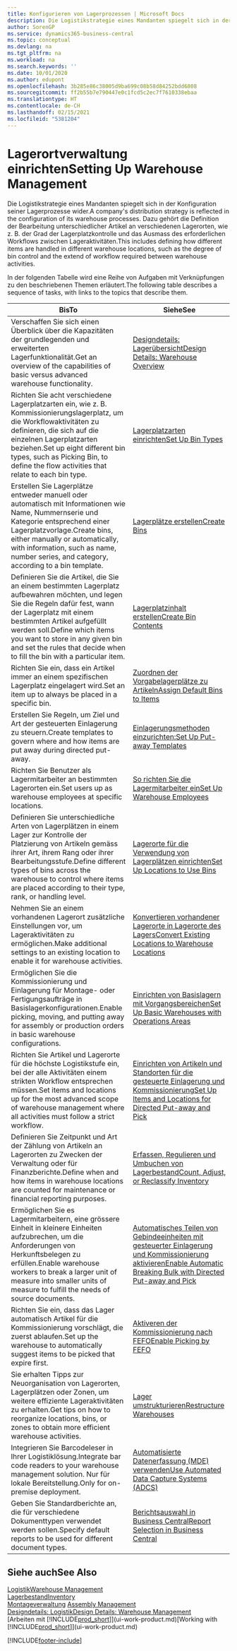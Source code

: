 ```yaml
---
title: Konfigurieren von Lagerprozessen | Microsoft Docs
description: Die Logistikstrategie eines Mandanten spiegelt sich in der Konfiguration seiner Lagerprozesse wider. Dazu gehört die Definition der Bearbeitung unterschiedlicher Artikel an verschiedenen Lagerorten, wie z. B. der Grad der Lagerplatzkontrolle und das Ausmass des erforderlichen Workflows zwischen Lageraktivitäten.
author: SorenGP
ms.service: dynamics365-business-central
ms.topic: conceptual
ms.devlang: na
ms.tgt_pltfrm: na
ms.workload: na
ms.search.keywords: ''
ms.date: 10/01/2020
ms.author: edupont
ms.openlocfilehash: 3b285e86c38005d9ba699c08b58d84252bdd6808
ms.sourcegitcommit: ff2b55b7e790447e0c1fcd5c2ec7f7610338ebaa
ms.translationtype: HT
ms.contentlocale: de-CH
ms.lasthandoff: 02/15/2021
ms.locfileid: "5381204"
---
```

# <a name="setting-up-warehouse-management"></a><span data-ttu-id="ca54f-104">Lagerortverwaltung einrichten</span><span class="sxs-lookup"><span data-stu-id="ca54f-104">Setting Up Warehouse Management</span></span>
<span data-ttu-id="ca54f-105">Die Logistikstrategie eines Mandanten spiegelt sich in der Konfiguration seiner Lagerprozesse wider.</span><span class="sxs-lookup"><span data-stu-id="ca54f-105">A company's distribution strategy is reflected in the configuration of its warehouse processes.</span></span> <span data-ttu-id="ca54f-106">Dazu gehört die Definition der Bearbeitung unterschiedlicher Artikel an verschiedenen Lagerorten, wie z. B. der Grad der Lagerplatzkontrolle und das Ausmass des erforderlichen Workflows zwischen Lageraktivitäten.</span><span class="sxs-lookup"><span data-stu-id="ca54f-106">This includes defining how different items are handled in different warehouse locations, such as the degree of bin control and the extend of workflow required between warehouse activities.</span></span>  

 <span data-ttu-id="ca54f-107">In der folgenden Tabelle wird eine Reihe von Aufgaben mit Verknüpfungen zu den beschriebenen Themen erläutert.</span><span class="sxs-lookup"><span data-stu-id="ca54f-107">The following table describes a sequence of tasks, with links to the topics that describe them.</span></span>   

|<span data-ttu-id="ca54f-108">**Bis**</span><span class="sxs-lookup"><span data-stu-id="ca54f-108">**To**</span></span>|<span data-ttu-id="ca54f-109">**Siehe**</span><span class="sxs-lookup"><span data-stu-id="ca54f-109">**See**</span></span>|  
|------------|-------------|  
|<span data-ttu-id="ca54f-110">Verschaffen Sie sich einen Überblick über die Kapazitäten der grundlegenden und erweiterten Lagerfunktionalität.</span><span class="sxs-lookup"><span data-stu-id="ca54f-110">Get an overview of the capabilities of basic versus advanced warehouse functionality.</span></span>|[<span data-ttu-id="ca54f-111">Designdetails: Lagerübersicht</span><span class="sxs-lookup"><span data-stu-id="ca54f-111">Design Details: Warehouse Overview</span></span>](design-details-warehouse-overview.md)|  
|<span data-ttu-id="ca54f-112">Richten Sie acht verschiedene Lagerplatzarten ein, wie z. B. Kommissionierungslagerplatz, um die Workflowaktivitäten zu definieren, die sich auf die einzelnen Lagerplatzarten beziehen.</span><span class="sxs-lookup"><span data-stu-id="ca54f-112">Set up eight different bin types, such as Picking Bin, to define the flow activities that relate to each bin type.</span></span>|[<span data-ttu-id="ca54f-113">Lagerplatzarten einrichten</span><span class="sxs-lookup"><span data-stu-id="ca54f-113">Set Up Bin Types</span></span>](warehouse-how-to-set-up-bin-types.md)|  
|<span data-ttu-id="ca54f-114">Erstellen Sie Lagerplätze entweder manuell oder automatisch mit Informationen wie Name, Nummernserie und Kategorie entsprechend einer Lagerplatzvorlage.</span><span class="sxs-lookup"><span data-stu-id="ca54f-114">Create bins, either manually or automatically, with information, such as name, number series, and category, according to a bin template.</span></span>|[<span data-ttu-id="ca54f-115">Lagerplätze erstellen</span><span class="sxs-lookup"><span data-stu-id="ca54f-115">Create Bins</span></span>](warehouse-how-to-create-individual-bins.md)|  
|<span data-ttu-id="ca54f-116">Definieren Sie die Artikel, die Sie an einem bestimmten Lagerplatz aufbewahren möchten, und legen Sie die Regeln dafür fest, wann der Lagerplatz mit einem bestimmten Artikel aufgefüllt werden soll.</span><span class="sxs-lookup"><span data-stu-id="ca54f-116">Define which items you want to store in any given bin and set the rules that decide when to fill the bin with a particular item.</span></span>|[<span data-ttu-id="ca54f-117">Lagerplatzinhalt erstellen</span><span class="sxs-lookup"><span data-stu-id="ca54f-117">Create Bin Contents</span></span>](warehouse-how-to-set-up-bin-contents.md)|  
|<span data-ttu-id="ca54f-118">Richten Sie ein, dass ein Artikel immer an einem spezifischen Lagerplatz eingelagert wird.</span><span class="sxs-lookup"><span data-stu-id="ca54f-118">Set an item up to always be placed in a specific bin.</span></span>|[<span data-ttu-id="ca54f-119">Zuordnen der Vorgabelagerplätze zu Artikeln</span><span class="sxs-lookup"><span data-stu-id="ca54f-119">Assign Default Bins to Items</span></span>](warehouse-how-to-assign-default-bins-to-items.md)|
|<span data-ttu-id="ca54f-120">Erstellen Sie Regeln, um Ziel und Art der gesteuerten Einlagerung zu steuern.</span><span class="sxs-lookup"><span data-stu-id="ca54f-120">Create templates to govern where and how items are put away during directed put-away.</span></span>|[<span data-ttu-id="ca54f-121">Einlagerungsmethoden einzurichten:</span><span class="sxs-lookup"><span data-stu-id="ca54f-121">Set Up Put-away Templates</span></span>](warehouse-how-to-set-up-put-away-templates.md)|
|<span data-ttu-id="ca54f-122">Richten Sie Benutzer als Lagermitarbeiter an bestimmten Lagerorten ein.</span><span class="sxs-lookup"><span data-stu-id="ca54f-122">Set users up as warehouse employees at specific locations.</span></span>|[<span data-ttu-id="ca54f-123">So richten Sie die Lagermitarbeiter ein</span><span class="sxs-lookup"><span data-stu-id="ca54f-123">Set Up Warehouse Employees</span></span>](warehouse-how-to-set-up-warehouse-employees.md)|
|<span data-ttu-id="ca54f-124">Definieren Sie unterschiedliche Arten von Lagerplätzen in einem Lager zur Kontrolle der Platzierung von Artikeln gemäss ihrer Art, ihrem Rang oder ihrer Bearbeitungsstufe.</span><span class="sxs-lookup"><span data-stu-id="ca54f-124">Define different types of bins across the warehouse to control where items are placed according to their type, rank, or handling level.</span></span>|[<span data-ttu-id="ca54f-125">Lagerorte für die Verwendung von Lagerplätzen einrichten</span><span class="sxs-lookup"><span data-stu-id="ca54f-125">Set Up Locations to Use Bins</span></span>](warehouse-how-to-set-up-locations-to-use-bins.md)|
|<span data-ttu-id="ca54f-126">Nehmen Sie an einem vorhandenen Lagerort zusätzliche Einstellungen vor, um Lageraktivitäten zu ermöglichen.</span><span class="sxs-lookup"><span data-stu-id="ca54f-126">Make additional settings to an existing location to enable it for warehouse activities.</span></span>|[<span data-ttu-id="ca54f-127">Konvertieren vorhandener Lagerorte in Lagerorte des Lagers</span><span class="sxs-lookup"><span data-stu-id="ca54f-127">Convert Existing Locations to Warehouse Locations</span></span>](warehouse-how-to-convert-existing-locations-to-warehouse-locations.md)|
|<span data-ttu-id="ca54f-128">Ermöglichen Sie die Kommissionierung und Einlagerung für Montage- oder Fertigungsaufträge in Basislagerkonfigurationen.</span><span class="sxs-lookup"><span data-stu-id="ca54f-128">Enable picking, moving, and putting away for assembly or production orders in basic warehouse configurations.</span></span>|[<span data-ttu-id="ca54f-129">Einrichten von Basislagern mit Vorgangsbereichen</span><span class="sxs-lookup"><span data-stu-id="ca54f-129">Set Up Basic Warehouses with Operations Areas</span></span>](warehouse-how-to-set-up-basic-warehouses-with-operations-areas.md)|  
|<span data-ttu-id="ca54f-130">Richten Sie Artikel und Lagerorte für die höchste Logistikstufe ein, bei der alle Aktivitäten einem strikten Workflow entsprechen müssen.</span><span class="sxs-lookup"><span data-stu-id="ca54f-130">Set items and locations up for the most advanced scope of warehouse management where all activities must follow a strict workflow.</span></span>|[<span data-ttu-id="ca54f-131">Einrichten von Artikeln und Standorten für die gesteuerte Einlagerung und Kommissionierung</span><span class="sxs-lookup"><span data-stu-id="ca54f-131">Set Up Items and Locations for Directed Put-away and Pick</span></span>](warehouse-how-to-set-up-items-for-directed-put-away-and-pick.md)|  
|<span data-ttu-id="ca54f-132">Definieren Sie Zeitpunkt und Art der Zählung von Artikeln an Lagerorten zu Zwecken der Verwaltung oder für Finanzberichte.</span><span class="sxs-lookup"><span data-stu-id="ca54f-132">Define when and how items in warehouse locations are counted for maintenance or financial reporting purposes.</span></span>|[<span data-ttu-id="ca54f-133">Erfassen, Regulieren und Umbuchen von Lagerbestand</span><span class="sxs-lookup"><span data-stu-id="ca54f-133">Count, Adjust, or Reclassify Inventory</span></span>](inventory-how-count-adjust-reclassify.md)|
|<span data-ttu-id="ca54f-134">Ermöglichen Sie es Lagermitarbeitern, eine grössere Einheit in kleinere Einheiten aufzubrechen, um die Anforderungen von Herkunftsbelegen zu erfüllen.</span><span class="sxs-lookup"><span data-stu-id="ca54f-134">Enable warehouse workers to break a larger unit of measure into smaller units of measure to fulfill the needs of source documents.</span></span>|[<span data-ttu-id="ca54f-135">Automatisches Teilen von Gebindeeinheiten mit gesteuerter Einlagerung und Kommissionierung aktivieren</span><span class="sxs-lookup"><span data-stu-id="ca54f-135">Enable Automatic Breaking Bulk with Directed Put-away and Pick</span></span>](warehouse-enable-automatic-breaking-bulk-with-directed-put-away-and-pick.md)|  
|<span data-ttu-id="ca54f-136">Richten Sie ein, dass das Lager automatisch Artikel für die Kommissionierung vorschlägt, die zuerst ablaufen.</span><span class="sxs-lookup"><span data-stu-id="ca54f-136">Set up the warehouse to automatically suggest items to be picked that expire first.</span></span>|[<span data-ttu-id="ca54f-137">Aktiveren der Kommissionierung nach FEFO</span><span class="sxs-lookup"><span data-stu-id="ca54f-137">Enable Picking by FEFO</span></span>](warehouse-picking-by-fefo.md)|
|<span data-ttu-id="ca54f-138">Sie erhalten Tipps zur Neuorganisation von Lagerorten, Lagerplätzen oder Zonen, um weitere effiziente Lageraktivitäten zu erhalten.</span><span class="sxs-lookup"><span data-stu-id="ca54f-138">Get tips on how to reorganize locations, bins, or zones to obtain more efficient warehouse activities.</span></span>|[<span data-ttu-id="ca54f-139">Lager umstrukturieren</span><span class="sxs-lookup"><span data-stu-id="ca54f-139">Restructure Warehouses</span></span>](warehouse-how-to-restructure-warehouses.md)|
|<span data-ttu-id="ca54f-140">Integrieren Sie Barcodeleser in Ihrer Logistiklösung.</span><span class="sxs-lookup"><span data-stu-id="ca54f-140">Integrate bar code readers to your warehouse management solution.</span></span> <span data-ttu-id="ca54f-141">Nur für lokale Bereitstellung.</span><span class="sxs-lookup"><span data-stu-id="ca54f-141">Only for on-premise deployment.</span></span>|[<span data-ttu-id="ca54f-142">Automatisierte Datenerfassung (MDE) verwenden</span><span class="sxs-lookup"><span data-stu-id="ca54f-142">Use Automated Data Capture Systems (ADCS)</span></span>](warehouse-use-automated-data-capture-systems-adcs.md)|
|<span data-ttu-id="ca54f-143">Geben Sie Standardberichte an, die für verschiedene Dokumenttypen verwendet werden sollen.</span><span class="sxs-lookup"><span data-stu-id="ca54f-143">Specify default reports to be used for different document types.</span></span>|[<span data-ttu-id="ca54f-144">Berichtsauswahl in Business Central</span><span class="sxs-lookup"><span data-stu-id="ca54f-144">Report Selection in Business Central</span></span>](across-report-selections.md)|

## <a name="see-also"></a><span data-ttu-id="ca54f-145">Siehe auch</span><span class="sxs-lookup"><span data-stu-id="ca54f-145">See Also</span></span>  
[<span data-ttu-id="ca54f-146">Logistik</span><span class="sxs-lookup"><span data-stu-id="ca54f-146">Warehouse Management</span></span>](warehouse-manage-warehouse.md)  
[<span data-ttu-id="ca54f-147">Lagerbestand</span><span class="sxs-lookup"><span data-stu-id="ca54f-147">Inventory</span></span>](inventory-manage-inventory.md)  
<span data-ttu-id="ca54f-148">[Montageverwaltung](assembly-assemble-items.md)  </span><span class="sxs-lookup"><span data-stu-id="ca54f-148">[Assembly Management](assembly-assemble-items.md)  </span></span>  
[<span data-ttu-id="ca54f-149">Designdetails: Logistik</span><span class="sxs-lookup"><span data-stu-id="ca54f-149">Design Details: Warehouse Management</span></span>](design-details-warehouse-management.md)  
<span data-ttu-id="ca54f-150">[Arbeiten mit [!INCLUDE[prod_short](includes/prod_short.md)]](ui-work-product.md)</span><span class="sxs-lookup"><span data-stu-id="ca54f-150">[Working with [!INCLUDE[prod_short](includes/prod_short.md)]](ui-work-product.md)</span></span>


[!INCLUDE[footer-include](includes/footer-banner.md)]